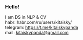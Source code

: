 ### Hello!
I am DS in NLP & CV</br>
habr: habr.com/ru/users/kitaisky/</br>
telegram: https://t.me/kitaiskypanda</br>
mail: kitaiskypanda@gmail.com</br>
